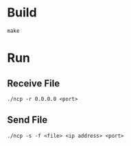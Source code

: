 # Build
`make`

# Run
## Receive File
`./ncp -r 0.0.0.0 <port>`
## Send File
`./ncp -s -f <file> <ip address> <port>`
